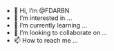
- 👋 Hi, I’m @FDARBN
- 👀 I’m interested in ...
- 🌱 I’m currently learning ...
- 💞️ I’m looking to collaborate on ...
- 📫 How to reach me ...

<!---
FDARBN/FDARBN is a ✨ special ✨ repository because its `README.md` (this file) appears on your GitHub profile.
You can click the Preview link to take a look at your changes.
--->
